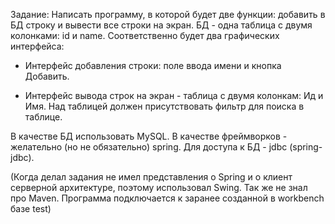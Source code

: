 Задание:
Написать программу, в которой будет две функции: добавить в БД строку и
вывести все строки на экран. БД - одна таблица с двумя колонками: id и
name. Соответственно будет два графических интерфейса:

- Интерфейс добавления строки: поле ввода имени и кнопка Добавить.

- Интерфейс вывода строк на экран - таблица с двумя колонкам: Ид и Имя.
Над таблицей должен присутствовать фильтр для поиска в таблице.

В качестве БД использовать MySQL.
В качестве фреймворков - желательно (но не обязательно) spring. Для доступа к БД - jdbc (spring-jdbc).

(Когда делал задания не имел представления о Spring и о клиент серверной архитектуре,
поэтому использовал Swing. Так же не знал про Maven. Программа подключается к заранее созданной в workbench базе test)
